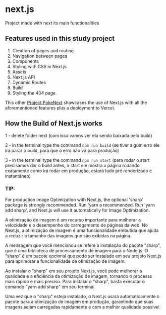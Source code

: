 # next.js
Project made with next its main functionalities



## Features used in this study project
1. Creation of pages and routing
2. Navigation between pages
3. Components
4. Styling with CSS in Next.js
5. Assets
6. Next.js API
7. Dynamic Routes
8. Build
9. Styling the 404 page.

This other [Project PokeNext](https://github.com/wilhamsJW/pokeNext) showcases the use of Next.js with all the aforementioned features plus a deployment to Vercel.

## How the Build of Next.js works

1 - delete folder next
(com isso vamos ver ela sendo baixada pelo build)

 2 - in the terminal type the command `npm run build`
 (se tiver algum erro ele irá parar o build, para que o erro não vá para produção)

 3 - in the terminal type the command `npm run start`
 (para rodar o start precisamos dar o build antes, o start ele mostra a página rodando exatamente como irá rodar em produção, estará tudo pré renderizado e instantâneo)

 ### TIP:

 For production Image Optimization with Next.js, the optional 'sharp' package is strongly recommended. Run 'yarn a
recommended. Run 'yarn add sharp', and Next.js will use it automatically for Image Optimization.

A otimização de imagem é um recurso importante para melhorar a velocidade e o desempenho do carregamento de páginas da web. No Next.js, a otimização de imagem é uma funcionalidade embutida que ajuda a reduzir o tamanho das imagens que são exibidas na página.

A mensagem que você mencionou se refere à instalação do pacote "sharp", que é uma biblioteca de processamento de imagem para o Node.js. O "sharp" é um pacote opcional que pode ser instalado em seu projeto Next.js para aprimorar a funcionalidade de otimização de imagem.

Ao instalar o "sharp" em seu projeto Next.js, você pode melhorar a qualidade e a eficiência da otimização de imagem, tornando o processo mais rápido e mais preciso. Para instalar o "sharp", basta executar o comando "yarn add sharp" em seu terminal.

Uma vez que o "sharp" esteja instalado, o Next.js usará automaticamente o pacote para a otimização de imagem em produção, garantindo que suas imagens sejam carregadas rapidamente e com a melhor qualidade possível.

